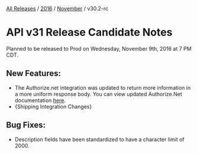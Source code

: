 [All Releases](../../README.md) / [2016](../README.md) / [November](README.md) / v30.2-rc
# API v31 Release Candidate Notes 

Planned to be released to Prod on Wednesday, November 9th, 2016 at 7 PM CDT.

## New Features:
- The Authorize.net integration was updated to return more information in a more uniform response body. You can view updated Authorize.Net documentation [here](http://qa-documentation.ordercloud.io/integration-services/authorizenet).
- {Shipping Integration Changes}

## Bug Fixes:
- Description fields have been standardized to have a character limit of 2000. 
